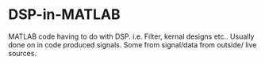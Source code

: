 # DSP-in-MATLAB
 MATLAB code having to do with DSP. i.e. Filter, kernal designs etc.. 
 Usually done on in code produced signals. 
 Some from signal/data from outside/ live sources.
